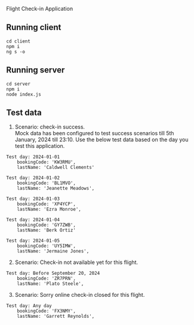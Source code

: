 Flight Check-in Application
## Running client

```
cd client
npm i
ng s -o
```

## Running server

```
cd server
npm i
node index.js
```
## Test data

1. Scenario: check-in success.
<br>Mock data has been configured to test success scenarios till 5th January, 2024 till 23:10.
Use the below test data based on the day you test this application.

```
Test day: 2024-01-01
    bookingCode: 'KW3RMU',
    lastName: 'Caldwell Clements'

Test day: 2024-01-02
    bookingCode: 'BL1MVO',
    lastName: 'Jeanette Meadows',

Test day: 2024-01-03
    bookingCode: 'XP4YCP',
    lastName: 'Ezra Monroe',

Test day: 2024-01-04
    bookingCode: 'GY7ZWB',
    lastName: 'Berk Ortiz'

Test day: 2024-01-05
    bookingCode: 'UY5IMW',
    lastName: 'Jermaine Jones',
```

2. Scenario: Check-in not available yet for this flight.

```
Test day: Before September 20, 2024
    bookingCode: 'ZR7PRN',
    lastName: 'Plato Steele',
```

3. Scenario: Sorry online check-in closed for this flight.

```
Test day: Any day
    bookingCode: 'FX3NMY',
    lastName: 'Garrett Reynolds',
```

